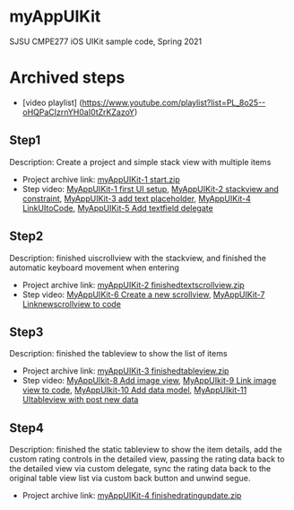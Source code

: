 # myAppUIKit
SJSU CMPE277 iOS UIKit sample code, Spring 2021

# Archived steps
* [video playlist] (https://www.youtube.com/playlist?list=PL_8o25--oHQPaCIzrnYH0aI0tZrKZazoY)

## Step1
Description: Create a project and simple stack view with multiple items
* Project archive link: [myAppUIKit-1 start.zip](https://drive.google.com/file/d/1cTlK3GTk-f1xy_2VHdETB7bqe3ZWkEVN/view?usp=sharing)
* Step video: [MyAppUIKit-1 first UI setup](https://youtu.be/19Qbz1fteS0), [MyAppUIKit-2 stackview and constraint](https://youtu.be/AoJeehz57TY), [MyAppUIKit-3 add text placeholder](https://youtu.be/KggfJxfGyrU), [MyAppUIKit-4 LinkUItoCode](https://youtu.be/QiSiBvZUlAE), [MyAppUIKit-5 Add textfield delegate](https://youtu.be/iqmu-EAaIjk)



## Step2
Description: finished uiscrollview with the stackview, and finished the automatic keyboard movement when entering
* Project archive link: [myAppUIKit-2 finishedtextscrollview.zip](https://drive.google.com/file/d/1cVhRfShYxSvtfuV4x7iubLqYPcyaWoRh/view?usp=sharing)
* Step video: [MyAppUIKit-6 Create a new scrollview](https://youtu.be/rDJBQHwkH2A), [MyAppUIKit-7 Linknewscrollview to code](https://youtu.be/9IdDblVywW4)

## Step3
Description: finished the tableview to show the list of items
* Project archive link: [myAppUIKit-3 finishedtableview.zip](https://drive.google.com/file/d/1egZka_KRS5Dg_HSZRMBJcXbhzeq-oWq9/view?usp=sharing)
* Step video: [MyAppUIkit-8 Add image view](https://youtu.be/TBpL4Q3nG2s), [MyAppUIkit-9 Link image view to code](https://youtu.be/xm78u_7pEw0), [MyAppUIkit-10 Add data model](https://youtu.be/NL88Pce9eWg), [MyAppUIkit-11 UItableview with post new data](https://youtu.be/ckpT74OGzfw)

## Step4
Description: finished the static tableview to show the item details, add the custom rating controls in the detailed view, passing the rating data back to the detailed view via custom delegate, sync the rating data back to the original table view list via custom back button and unwind segue.
* Project archive link: [myAppUIKit-4 finishedratingupdate.zip](https://drive.google.com/file/d/1eewWtkbipsNtulC5VOOavMV6WqkpRMTm/view?usp=sharing)


